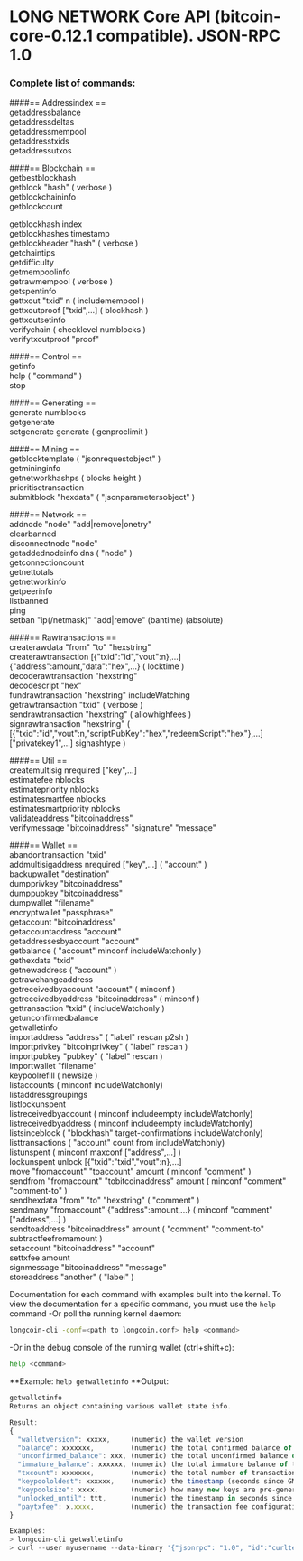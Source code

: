 # LONG NETWORK Core API (bitcoin-core-0.12.1 compatible). JSON-RPC 1.0

### Complete list of commands:

####== Addressindex ==  
getaddressbalance  
getaddressdeltas  
getaddressmempool  
getaddresstxids  
getaddressutxos  

####== Blockchain ==  
getbestblockhash  
getblock "hash" ( verbose )  
getblockchaininfo  
getblockcount  

getblockhash index  
getblockhashes timestamp  
getblockheader "hash" ( verbose )  
getchaintips  
getdifficulty  
getmempoolinfo  
getrawmempool ( verbose )  
getspentinfo  
gettxout "txid" n ( includemempool )  
gettxoutproof ["txid",...] ( blockhash )  
gettxoutsetinfo  
verifychain ( checklevel numblocks )  
verifytxoutproof "proof"  

####== Control ==  
getinfo  
help ( "command" )  
stop  

####== Generating ==  
generate numblocks  
getgenerate  
setgenerate generate ( genproclimit )  

####== Mining ==  
getblocktemplate ( "jsonrequestobject" )  
getmininginfo  
getnetworkhashps ( blocks height )  
prioritisetransaction <txid> <priority delta> <fee delta>  
submitblock "hexdata" ( "jsonparametersobject" )  

####== Network ==  
addnode "node" "add|remove|onetry"  
clearbanned  
disconnectnode "node"  
getaddednodeinfo dns ( "node" )  
getconnectioncount  
getnettotals  
getnetworkinfo  
getpeerinfo  
listbanned  
ping  
setban "ip(/netmask)" "add|remove" (bantime) (absolute)  

####== Rawtransactions ==  
createrawdata "from" "to" "hexstring"  
createrawtransaction [{"txid":"id","vout":n},...] {"address":amount,"data":"hex",...} ( locktime )  
decoderawtransaction "hexstring"  
decodescript "hex"  
fundrawtransaction "hexstring" includeWatching  
getrawtransaction "txid" ( verbose )  
sendrawtransaction "hexstring" ( allowhighfees )  
signrawtransaction "hexstring" ( [{"txid":"id","vout":n,"scriptPubKey":"hex","redeemScript":"hex"},...] ["privatekey1",...] sighashtype )  

####== Util ==  
createmultisig nrequired ["key",...]  
estimatefee nblocks  
estimatepriority nblocks  
estimatesmartfee nblocks  
estimatesmartpriority nblocks  
validateaddress "bitcoinaddress"  
verifymessage "bitcoinaddress" "signature" "message"  

####== Wallet ==  
abandontransaction "txid"  
addmultisigaddress nrequired ["key",...] ( "account" )  
backupwallet "destination"  
dumpprivkey "bitcoinaddress"  
dumppubkey "bitcoinaddress"  
dumpwallet "filename"  
encryptwallet "passphrase"  
getaccount "bitcoinaddress"  
getaccountaddress "account"  
getaddressesbyaccount "account"  
getbalance ( "account" minconf includeWatchonly )  
gethexdata "txid"  
getnewaddress ( "account" )  
getrawchangeaddress  
getreceivedbyaccount "account" ( minconf )  
getreceivedbyaddress "bitcoinaddress" ( minconf )  
gettransaction "txid" ( includeWatchonly )  
getunconfirmedbalance  
getwalletinfo  
importaddress "address" ( "label" rescan p2sh )  
importprivkey "bitcoinprivkey" ( "label" rescan )  
importpubkey "pubkey" ( "label" rescan )  
importwallet "filename"  
keypoolrefill ( newsize )  
listaccounts ( minconf includeWatchonly)  
listaddressgroupings  
listlockunspent  
listreceivedbyaccount ( minconf includeempty includeWatchonly)  
listreceivedbyaddress ( minconf includeempty includeWatchonly)  
listsinceblock ( "blockhash" target-confirmations includeWatchonly)  
listtransactions ( "account" count from includeWatchonly)  
listunspent ( minconf maxconf  ["address",...] )  
lockunspent unlock [{"txid":"txid","vout":n},...]  
move "fromaccount" "toaccount" amount ( minconf "comment" )  
sendfrom "fromaccount" "tobitcoinaddress" amount ( minconf "comment" "comment-to" )  
sendhexdata "from" "to" "hexstring" ( "comment" )  
sendmany "fromaccount" {"address":amount,...} ( minconf "comment" ["address",...] )  
sendtoaddress "bitcoinaddress" amount ( "comment" "comment-to" subtractfeefromamount )  
setaccount "bitcoinaddress" "account"  
settxfee amount  
signmessage "bitcoinaddress" "message"  
storeaddress "another" ( "label" )  

Documentation for each command with examples built into the kernel.
To view the documentation for a specific command, you must use the `help` command
-Or poll the running kernel daemon:
```bash
longcoin-cli -conf=<path to longcoin.conf> help <command>
```
-Or in the debug console of the running wallet (ctrl+shift+c):
```bash
help <command>
```

**Example:
`help getwalletinfo`
**Output:
```javascript
getwalletinfo
Returns an object containing various wallet state info.

Result:
{
  "walletversion": xxxxx,     (numeric) the wallet version
  "balance": xxxxxxx,         (numeric) the total confirmed balance of the wallet in LONG
  "unconfirmed_balance": xxx, (numeric) the total unconfirmed balance of the wallet in LONG
  "immature_balance": xxxxxx, (numeric) the total immature balance of the wallet in LONG
  "txcount": xxxxxxx,         (numeric) the total number of transactions in the wallet
  "keypoololdest": xxxxxx,    (numeric) the timestamp (seconds since GMT epoch) of the oldest pre-generated key in the key pool
  "keypoolsize": xxxx,        (numeric) how many new keys are pre-generated
  "unlocked_until": ttt,      (numeric) the timestamp in seconds since epoch (midnight Jan 1 1970 GMT) that the wallet is unlocked for transfers, or 0 if the wallet is locked
  "paytxfee": x.xxxx,         (numeric) the transaction fee configuration, set in LONG/kB
}

Examples:
> longcoin-cli getwalletinfo 
> curl --user myusername --data-binary '{"jsonrpc": "1.0", "id":"curltest", "method": "getwalletinfo", "params": [] }' -H 'content-type: text/plain;' http://127.0.0.1:8332/
```


